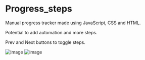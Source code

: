 # Progress_steps
Manual progress tracker made using JavaScript, CSS and HTML.  

Potential to add automation and more steps.

Prev and Next buttons to toggle steps.

![image](https://github.com/daviskj/Progress_steps/assets/98443655/2935ebcf-e40e-475c-9431-2763c79eac63)
![image](https://github.com/daviskj/Progress_steps/assets/98443655/8eef3337-1f86-46d4-8399-7fc1a8925a3b) 



